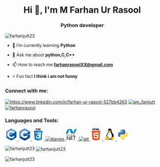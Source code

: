 <h1 align="center">Hi 👋, I'm M Farhan Ur Rasool</h1>
<h3 align="center">Python developer</h3>

<p align="left"> <img src="https://komarev.com/ghpvc/?username=farhanjutt23&label=Profile%20views&color=0e75b6&style=flat" alt="farhanjutt23" /> </p>

- 🌱 I’m currently learning **Python**

- 💬 Ask me about **python,C,C++**

- 📫 How to reach me **farhanrasoolXX@gmail.com**

- ⚡ Fun fact **I think i am not funny**

<h3 align="left">Connect with me:</h3>
<p align="left">
<a href="https://linkedin.com/in/https://www.linkedin.com/in/farhan-ur-rasool-527bb4263" target="blank"><img align="center" src="https://raw.githubusercontent.com/rahuldkjain/github-profile-readme-generator/master/src/images/icons/Social/linked-in-alt.svg" alt="https://www.linkedin.com/in/farhan-ur-rasool-527bb4263" height="30" width="40" /></a>
<a href="https://instagram.com/am_fanijutt" target="blank"><img align="center" src="https://raw.githubusercontent.com/rahuldkjain/github-profile-readme-generator/master/src/images/icons/Social/instagram.svg" alt="am_fanijutt" height="30" width="40" /></a>
<a href="https://www.leetcode.com/farhanrasool" target="blank"><img align="center" src="https://raw.githubusercontent.com/rahuldkjain/github-profile-readme-generator/master/src/images/icons/Social/leet-code.svg" alt="farhanrasool" height="30" width="40" /></a>
</p>

<h3 align="left">Languages and Tools:</h3>
<p align="left"> <a href="https://www.cprogramming.com/" target="_blank" rel="noreferrer"> <img src="https://raw.githubusercontent.com/devicons/devicon/master/icons/c/c-original.svg" alt="c" width="40" height="40"/> </a> <a href="https://www.w3schools.com/cpp/" target="_blank" rel="noreferrer"> <img src="https://raw.githubusercontent.com/devicons/devicon/master/icons/cplusplus/cplusplus-original.svg" alt="cplusplus" width="40" height="40"/> </a> <a href="https://www.w3schools.com/css/" target="_blank" rel="noreferrer"> <img src="https://raw.githubusercontent.com/devicons/devicon/master/icons/css3/css3-original-wordmark.svg" alt="css3" width="40" height="40"/> </a> <a href="https://www.djangoproject.com/" target="_blank" rel="noreferrer"> <img src="https://cdn.worldvectorlogo.com/logos/django.svg" alt="django" width="40" height="40"/> </a> <a href="https://dotnet.microsoft.com/" target="_blank" rel="noreferrer"> <img src="https://raw.githubusercontent.com/devicons/devicon/master/icons/dot-net/dot-net-original-wordmark.svg" alt="dotnet" width="40" height="40"/> </a> <a href="https://git-scm.com/" target="_blank" rel="noreferrer"> <img src="https://www.vectorlogo.zone/logos/git-scm/git-scm-icon.svg" alt="git" width="40" height="40"/> </a> <a href="https://www.w3.org/html/" target="_blank" rel="noreferrer"> <img src="https://raw.githubusercontent.com/devicons/devicon/master/icons/html5/html5-original-wordmark.svg" alt="html5" width="40" height="40"/> </a> <a href="https://www.linux.org/" target="_blank" rel="noreferrer"> <img src="https://raw.githubusercontent.com/devicons/devicon/master/icons/linux/linux-original.svg" alt="linux" width="40" height="40"/> </a> <a href="https://www.python.org" target="_blank" rel="noreferrer"> <img src="https://raw.githubusercontent.com/devicons/devicon/master/icons/python/python-original.svg" alt="python" width="40" height="40"/> </a> </p>

<p><img align="left" src="https://github-readme-stats.vercel.app/api/top-langs?username=farhanjutt23&show_icons=true&locale=en&layout=compact" alt="farhanjutt23" /></p>

<p>&nbsp;<img align="center" src="https://github-readme-stats.vercel.app/api?username=farhanjutt23&show_icons=true&locale=en" alt="farhanjutt23" /></p>

<p><img align="center" src="https://github-readme-streak-stats.herokuapp.com/?user=farhanjutt23&" alt="farhanjutt23" /></p>
